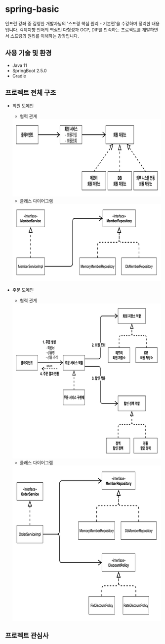 # spring-basic
인프런 강좌 중 김영한 개발자님의 '스프링 핵심 원리 - 기본편'을 수강하며 정리한 내용입니다.
객체지향 언어의 핵심인 다형성과 OCP, DIP를 만족하는 프로젝트를 개발하면서 스프링의 원리를 이해하는 강좌입니다.

## 사용 기술 및 환경
- Java 11
- SpringBoot 2.5.0
- Gradle

## 프로젝트 전체 구조
- 회원 도메인
    - 협력 관계
    <img src="/src/main/resources/images/member-domain-01.png" width="750" height="250">
    
    - 클래스 다이어그램
    <img src="/src/main/resources/images/member-domain-02.png" width="750" height="250">

- 주문 도메인
    - 협력 관계
    <img src="/src/main/resources/images/order-domain-01.png" width="750" height="500">
    
    - 클래스 다이어그램
    <img src="/src/main/resources/images/order-domain-02.png" width="750" height="500">

## 프로젝트 관심사

